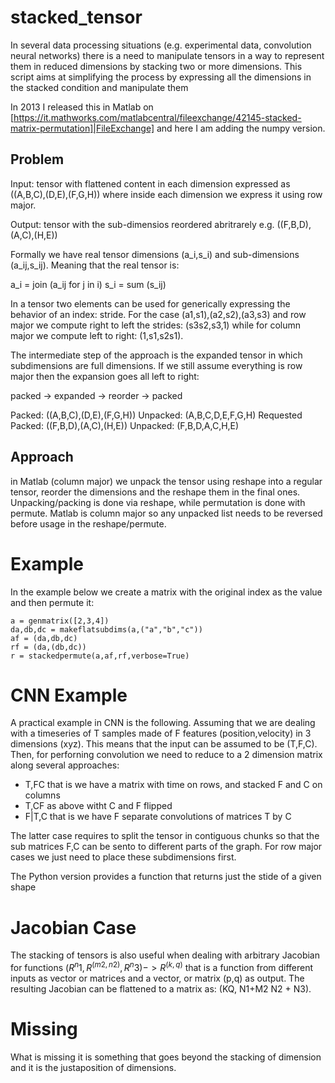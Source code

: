 # stacked_tensor

In several data processing situations (e.g. experimental data, convolution neural networks) there is a need to manipulate tensors in a way to represent them in reduced dimensions by stacking two or more dimensions. This script aims at simplifying the process by expressing all the dimensions in the stacked condition and manipulate them

In 2013 I released this in Matlab on [https://it.mathworks.com/matlabcentral/fileexchange/42145-stacked-matrix-permutation]|FileExchange] and here I am adding the numpy version.

## Problem
Input: tensor with flattened content in each dimension expressed as ((A,B,C),(D,E),(F,G,H)) where inside each dimension we express it using row major.

Output: tensor with the sub-dimensios reordered abritrarely e.g. ((F,B,D),(A,C),(H,E))

Formally we have real tensor dimensions (a_i,s_i) and sub-dimensions (a_ij,s_ij). Meaning that the real tensor is:

  a_i = join (a_ij for j in i)
  s_i = sum (s_ij)

In a tensor two elements can be used for generically expressing the behavior of an index: stride. For the case (a1,s1),(a2,s2),(a3,s3) and row major we compute right to left the strides: (s3s2,s3,1) while for column major we compute left to right: (1,s1,s2s1).

The intermediate step of the approach is the expanded tensor in which subdimensions are full dimensions. If we still assume everything is row major then the expansion goes all left to right:

packed → expanded → reorder → packed

Packed: ((A,B,C),(D,E),(F,G,H))
Unpacked: (A,B,C,D,E,F,G,H)
Requested Packed: ((F,B,D),(A,C),(H,E))
Unpacked: (F,B,D,A,C,H,E)

## Approach

in Matlab (column major) we unpack the tensor using reshape into a regular tensor, reorder the dimensions and the reshape them in the final ones. Unpacking/packing is done via reshape, while permutation is done with permute. Matlab is column major so any unpacked list needs to be reversed before usage in the reshape/permute.

# Example

In the example below we create a matrix with the original index as the value and then permute it:

	a = genmatrix([2,3,4])
	da,db,dc = makeflatsubdims(a,("a","b","c"))
	af = (da,db,dc)
	rf = (da,(db,dc))
	r = stackedpermute(a,af,rf,verbose=True)

# CNN Example
A practical example in CNN is the following. Assuming that we are dealing with a timeseries of T samples made of F features (position,velocity) in 3 dimensions (xyz). This means that the input can be assumed to be (T,F,C). Then, for perforning convolution we need to reduce to a 2 dimension matrix along several approaches:

* T,FC  that is we have a matrix with time on rows, and stacked F and C on columns
* T,CF  as above witht C and F flipped
* F|T,C that is we have F separate convolutions of matrices T by C

The latter case requires to split the tensor in contiguous chunks so that the sub matrices F,C can be sento to different parts of the graph. For row major cases we just need to place these subdimensions first.

The Python version provides a function that returns just the stide of a given shape

# Jacobian Case

The stacking of tensors is also useful when dealing with arbitrary Jacobian for functions $(R^n1,R^(m2,n2),R^n3) -> R^(k,q)$ that is a function from different inputs as vector or matrices and a vector, or matrix (p,q) as output. The resulting Jacobian can be flattened to a matrix as: (KQ, N1+M2 N2 + N3).

# Missing

What is missing it is something that goes beyond the stacking of dimension and it is the justaposition of dimensions.


